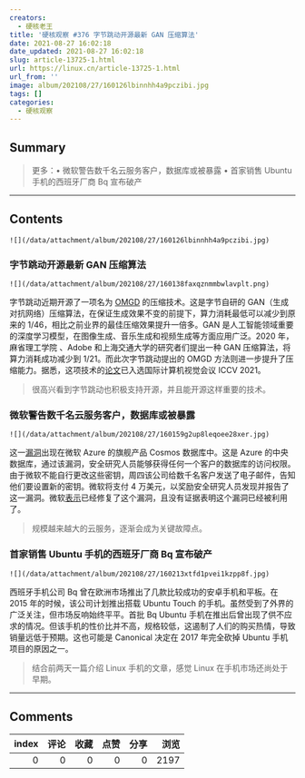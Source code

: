```yaml
---
creators:
  - 硬核老王
title: '硬核观察 #376 字节跳动开源最新 GAN 压缩算法'
date: 2021-08-27 16:02:18
date_updated: 2021-08-27 16:02:18
slug: article-13725-1.html
url: https://linux.cn/article-13725-1.html
url_from: ''
image: album/202108/27/160126lbinnhh4a9pczibi.jpg
tags: []
categories:
  - 硬核观察
---
```


## Summary

> 更多：• 微软警告数千名云服务客户，数据库或被暴露 • 首家销售 Ubuntu 手机的西班牙厂商 Bq 宣布破产

***

<!-- more -->

## Contents

`![](/data/attachment/album/202108/27/160126lbinnhh4a9pczibi.jpg)`

### 字节跳动开源最新 GAN 压缩算法

`![](/data/attachment/album/202108/27/160138faxqznmmbwlavplt.png)`

字节跳动近期开源了一项名为 [OMGD](https://github.com/bytedance/OMGD) 的压缩技术。这是字节自研的 GAN（生成对抗网络）压缩算法，在保证生成效果不变的前提下，算力消耗最低可以减少到原来的 1/46，相比之前业界的最佳压缩效果提升一倍多。GAN 是人工智能领域重要的深度学习模型，在图像生成、音乐生成和视频生成等方面应用广泛。2020 年，麻省理工学院 、Adobe 和上海交通大学的研究者们提出一种 GAN 压缩算法，将算力消耗成功减少到 1/21。而此次字节跳动提出的 OMGD 方法则进一步提升了压缩能力。据悉，这项技术的[论文](https://paperswithcode.com/paper/online-multi-granularity-distillation-for-gan)已入选国际计算机视觉会议 ICCV 2021。

> 
> 很高兴看到字节跳动也积极支持开源，并且能开源这样重要的技术。
> 
> 
> 

### 微软警告数千名云服务客户，数据库或被暴露

`![](/data/attachment/album/202108/27/160159g2up8leqoee28xer.jpg)`

这一[漏洞](https://chaosdb.wiz.io/)出现在微软 Azure 的旗舰产品 Cosmos 数据库中。这是 Azure 的中央数据库，通过该漏洞，安全研究人员能够获得任何一个客户的数据库的访问权限。由于微软不能自行更改这些密钥，周四该公司给数千名客户发送了电子邮件，告知他们要设置新的密钥。微软将支付 4 万美元，以奖励安全研究人员发现并报告了这一漏洞。微软[表示](https://www.theregister.com/2021/08/27/chaos_db_azure_cosmos_flaw/)已经修复了这个漏洞，且没有证据表明这个漏洞已经被利用了。

> 
> 规模越来越大的云服务，逐渐会成为关键故障点。
> 
> 
> 

### 首家销售 Ubuntu 手机的西班牙厂商 Bq 宣布破产

`![](/data/attachment/album/202108/27/160213xtfd1pvei1kzpp8f.jpg)`

西班牙手机公司 Bq 曾在欧洲市场推出了几款比较成功的安卓手机和平板。在 2015 年的时候，该公司计划推出搭载 Ubuntu Touch 的手机。虽然受到了外界的广泛关注，但市场反响始终平平。首批 Bq Ubuntu 手机在推出后曾出现了供不应求的情况。但该手机的性价比并不高，规格较低，这遏制了人们的购买热情，导致销量远低于预期。这也可能是 Canonical 决定在 2017 年完全砍掉 Ubuntu 手机项目的原因之一。

> 
> 结合前两天一篇介绍 Linux 手机的文章，感觉 Linux 在手机市场还尚处于早期。
> 
> 
>

***

## Comments


|   index |   评论 |   收藏 |   点赞 |   分享 |   浏览 |
|--------:|-------:|-------:|-------:|-------:|-------:|
|       0 |      0 |      0 |      0 |      0 |   2197 |
